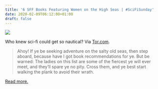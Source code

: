 ```yaml
---
title: '6 SFF Books Featuring Women on the High Seas | #SciFiSunday'
date: 2020-02-09T06:12:00+01:00
draft: false
---
```


![](https://cdn-blog.adafruit.com/uploads/2020/02/Anne-Bonny.jpg)

Who knew sci-fi could get so nautical? Via [Tor.com](https://www.tor.com/2020/02/04/6-sff-books-featuring-women-on-the-high-seas/).

> Ahoy! If ye be seeking adventure on the salty old seas, then step aboard, because have I got book recommendations for ye. But be warned: The ladies on this list are some of the fiercest ye will ever meet, and they’ll spare ye no pity. Cross them, and ye best start walking the plank to avoid their wrath.

[Read more.](https://www.tor.com/2020/02/04/6-sff-books-featuring-women-on-the-high-seas/)